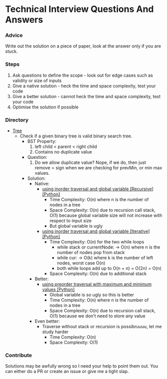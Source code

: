 # Technical Interview Questions And Answers

### Advice
Write out the solution on a piece of paper, look at the answer only if you are stuck.

### Steps
1. Ask questions to define the scope - look out for edge cases such as validity or size of inputs
2. Give a native solution - heck the time and space complexity, test your code
3. Give a better solution - cannot heck the time and space complexity, test your code
4. Optimise the solution if possible

### Directory
- [Tree](./Tree)
  - Check if a given binary tree is valid binary search tree.
    - BST Property:
      1. left child < parent < right child
      2. Contains no duplicate value
    - Question:
      1. Do we allow duplicate value? Nope, if we do, then just remove = sign when we are checking for prevMin, or min max values.
    - Solution:
      - Native:
        - [using inorder traversal and global variable [Recursive] [Python]](./Tree/check_for_valid_binary_search_tree/using_inorder_recursive)
          - Time Complexity: O(n) where n is the number of nodes in a tree
          - Space Complexity: O(n) due to recursion call stack, O(1) because global variable size will not increase with respect to input size
          - But global variable is ugly
        - [using inorder traversal and global variable [Iterative] [Python]](./Tree/check_for_valid_binary_search_tree/using_inorder_iterative)
          - Time Complexity: O(n) for the two while loops
            - while stack or currentNode: -> O(n) where n is the number of nodes pop from stack
            - while cur: -> O(k) where k is the number of left nodes, worst case O(n)
            - both while loops add up to O(n + n) = O(2n) = O(n)
          - Space Complexity: O(n) due to additional stack
      - Better:
        - [using preorder traversal with maximum and minimum values [Python]](./Tree/check_for_valid_binary_search_tree/using_preorder_recursive)
          - Global variable is so ugly so this is better
          - Time Complexity: O(n) where n is the number of nodes in a tree
          - Space Complexity: O(n) due to recursion call stack, O(1) because we don't need to store any value
      - Even better:
        - Traverse without stack or recursion is possibruuuu, let me study harder
          - Time Complexity: O(n)
          - Space Complexity: O(1)


### Contribute
Solutions may be awfully wrong so I need your help to point them out. You can either do a PR or create an issue or give me a tight slap.